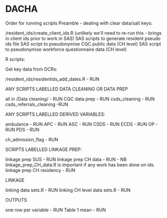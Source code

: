 # DACHA

Order for running scripts
Preamble - dealing with clear data/salt keys:

/resident_ids/create_client_ids.R (unlikely we'll need to re-run this - brings in client ids prior to work in SAS)
SAS scripts to generate resident pseudo ids file
SAS script to pseudonymise CQC public data (CH level)
SAS script to pseudonymise workforce questionnaire data (CH level)


R scripts:

Get key data from DCRs:

/resident_ids/residentids_add_dates.R - RUN


ANY SCRIPTS LABELLED DATA CLEANING OR DATA PREP

all in /Data cleaning/  - RUN
CQC data prep    - RUN
csds_cleaning - RUN 
csds_referrals_cleaning -RUN

ANY SCRIPTS LABELLED DERIVED VARIABLES:

ambulance - RUN
APC - RUN
ASC - RUN
CSDS - RUN
ECDS - RUN
OP - RUN
PDS - RUN



ch_admission_flag - RUN


SCRIPTS LABELLED LINKAGE PREP:

linkage prep SUS - RUN
linkage prep CH data - RUN - NB linkage_prep_CH_data.R is important if any work has been done on ids.
linkage prep CH residency - RUN


LINKAGE

linking data sets.R  - RUN
linking CH level data sets.R  - RUN


OUTPUTS

one row per variable - RUN
Table 1 mean - RUN
